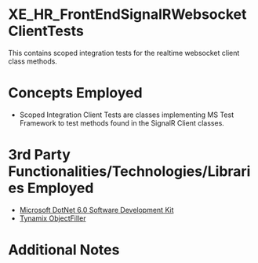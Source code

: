 # XE_HR_FrontEndSignalRWebsocketClientTests
This contains scoped integration tests for the realtime websocket client class methods.
# Concepts Employed
* Scoped Integration Client Tests are classes implementing MS Test Framework to test methods found in the SignalR Client classes.
# 3rd Party Functionalities/Technologies/Libraries Employed
* [Microsoft DotNet 6.0 Software Development Kit](https://learn.microsoft.com/en-us/dotnet/csharp/)
* [Tynamix ObjectFiller](https://objectfiller.net/)
# Additional Notes
